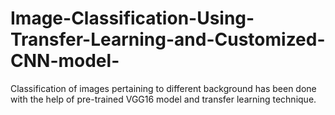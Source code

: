 # Image-Classification-Using-Transfer-Learning-and-Customized-CNN-model-
Classification of images pertaining to different background has been done with the help of pre-trained VGG16 model and transfer learning technique.
